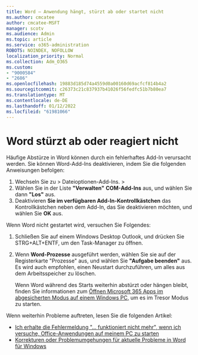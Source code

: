 ```yaml
---
title: Word – Anwendung hängt, stürzt ab oder startet nicht
ms.author: cmcatee
author: cmcatee-MSFT
manager: scotv
ms.audience: Admin
ms.topic: article
ms.service: o365-administration
ROBOTS: NOINDEX, NOFOLLOW
localization_priority: Normal
ms.collection: Adm_O365
ms.custom:
- "9000584"
- "2686"
ms.openlocfilehash: 19883d185d74a4559d0a00160d69acfcf814b4a2
ms.sourcegitcommit: c26373c21c837937b41026f56fedfc51b7b80ea7
ms.translationtype: MT
ms.contentlocale: de-DE
ms.lasthandoff: 01/12/2022
ms.locfileid: "61981066"
---
```

# <a name="word-crashes-or-doesnt-respond"></a>Word stürzt ab oder reagiert nicht

Häufige Abstürze in Word können durch ein fehlerhaftes Add-In verursacht werden. Sie können Word-Add-Ins deaktivieren, indem Sie die folgenden Anweisungen befolgen:

1. Wechseln Sie zu  >  Dateioptionen-Add-Ins.  >  
2. Wählen Sie in der Liste **"Verwalten"** **COM-Add-Ins** aus, und wählen Sie dann **"Los"** aus.
3. Deaktivieren **Sie im verfügbaren Add-In-Kontrollkästchen** das Kontrollkästchen neben dem Add-In, das Sie deaktivieren möchten, und wählen Sie **OK** aus.

Wenn Word nicht gestartet wird, versuchen Sie Folgendes:

1.   Schließen Sie auf einem Windows Desktop Outlook, und drücken Sie STRG+ALT+ENTF, um den Task-Manager zu öffnen. 
2. Wenn **Word-Prozesse** ausgeführt werden, wählen Sie sie auf der Registerkarte "Prozesse" aus, und wählen Sie **"Aufgabe beenden"** aus. Es wird auch empfohlen, einen Neustart durchzuführen, um alles aus dem Arbeitsspeicher zu löschen.

    Wenn Word während des Starts weiterhin abstürzt oder hängen bleibt, finden Sie informationen zum [Öffnen Microsoft 365 Apps im abgesicherten Modus auf einem Windows PC,](https://support.office.com/article/Open-Office-apps-in-safe-mode-on-a-Windows-PC-dedf944a-5f4b-4afb-a453-528af4f7ac72) um es im Tresor Modus zu starten.

Wenn weiterhin Probleme auftreten, lesen Sie die folgenden Artikel: 
- [Ich erhalte die Fehlermeldung "... funktioniert nicht mehr", wenn ich versuche, Office-Anwendungen auf meinem PC zu starten](https://support.office.com/article/52bd7985-4e99-4a35-84c8-2d9b8301a2fa)
- [Korrekturen oder Problemumgehungen für aktuelle Probleme in Word für Windows](https://support.office.com/article/bf6bf17c-2807-4871-83ce-e337ae8f0b86)